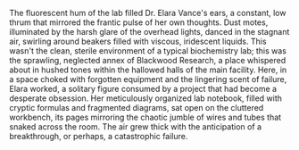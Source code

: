The fluorescent hum of the lab filled Dr. Elara Vance's ears, a constant, low thrum that mirrored the frantic pulse of her own thoughts.  Dust motes, illuminated by the harsh glare of the overhead lights, danced in the stagnant air, swirling around beakers filled with viscous, iridescent liquids.  This wasn't the clean, sterile environment of a typical biochemistry lab; this was the sprawling, neglected annex of Blackwood Research, a place whispered about in hushed tones within the hallowed halls of the main facility.  Here, in a space choked with forgotten equipment and the lingering scent of failure, Elara worked, a solitary figure consumed by a project that had become a desperate obsession.  Her meticulously organized lab notebook, filled with cryptic formulas and fragmented diagrams, sat open on the cluttered workbench, its pages mirroring the chaotic jumble of wires and tubes that snaked across the room.  The air grew thick with the anticipation of a breakthrough, or perhaps, a catastrophic failure.
